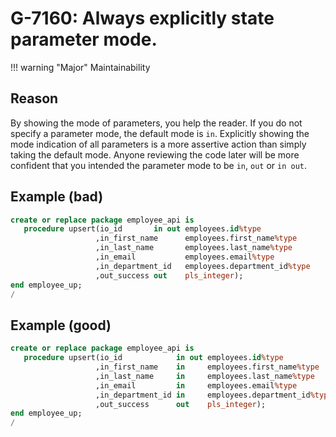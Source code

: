 # G-7160: Always explicitly state parameter mode.

!!! warning "Major"
    Maintainability

## Reason

By showing the mode of parameters, you help the reader. If you do not specify a parameter mode, the default mode is `in`. Explicitly showing the mode indication of all parameters is a more assertive action than simply taking the default mode. Anyone reviewing the code later will be more confident that you intended the parameter mode to be `in`, `out` or `in out`.

## Example (bad)

``` sql
create or replace package employee_api is
   procedure upsert(io_id       in out employees.id%type
                   ,in_first_name      employees.first_name%type
                   ,in_last_name       employees.last_name%type
                   ,in_email           employees.email%type
                   ,in_department_id   employees.department_id%type
                   ,out_success out    pls_integer);
end employee_up;
/
```

## Example (good)

``` sql
create or replace package employee_api is
   procedure upsert(io_id            in out employees.id%type
                   ,in_first_name    in     employees.first_name%type
                   ,in_last_name     in     employees.last_name%type
                   ,in_email         in     employees.email%type
                   ,in_department_id in     employees.department_id%type
                   ,out_success      out    pls_integer);
end employee_up;
/
```